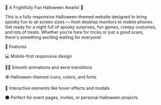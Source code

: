 🎃 A Frightfully Fun Halloween Awaits! 👻

This is a fully responsive Halloween-themed website designed to bring spooky fun to all screen sizes — from desktop monitors to mobile phones. Get ready for a night full of spooky surprises, fun games,
                                    creepy costumes, and lots of treats. Whether you're here for tricks or just a good
                                    scare, there's something exciting waiting for everyone!

🔮 Features

💻 Mobile-first responsive design

🧙‍♀️ Smooth animations and eerie transitions

🕸️ Halloween-themed icons, colors, and fonts

🎃 Interactive elements like hover effects and modals

🌑 Perfect for event pages, invites, or personal Halloween projects

